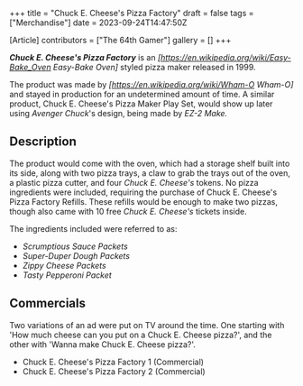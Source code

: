 +++
title = "Chuck E. Cheese's Pizza Factory"
draft = false
tags = ["Merchandise"]
date = 2023-09-24T14:47:50Z

[Article]
contributors = ["The 64th Gamer"]
gallery = []
+++


<b><i>Chuck E. Cheese's Pizza Factory</b></i> is an <i>[https://en.wikipedia.org/wiki/Easy-Bake_Oven Easy-Bake Oven]</i> styled pizza maker released in 1999.

The product was made by <i>[https://en.wikipedia.org/wiki/Wham-O Wham-O]</i> and stayed in production for an undetermined amount of time. A similar product, Chuck E. Cheese's Pizza Maker Play Set, would show up later using <i>Avenger Chuck</i><nowiki/>'s design, being made by <i>EZ-2 Make.</i>

<h2> Description </h2>
The product would come with the oven, which had a storage shelf built into its side, along with two pizza trays, a claw to grab the trays out of the oven, a plastic pizza cutter, and four <i>Chuck E. Cheese's</i> tokens. No pizza ingredients were included, requiring the purchase of Chuck E. Cheese's Pizza Factory Refills. These refills would be enough to make two pizzas, though also came with 10 free <i>Chuck E. Cheese's</i> tickets inside.

The ingredients included were referred to as:

* <i>Scrumptious Sauce Packets</i>
* <i>Super-Duper Dough Packets</i>
* <i>Zippy Cheese Packets</i>
* <i>Tasty Pepperoni Packet</i>

<h2> Commercials </h2>
Two variations of an ad were put on TV around the time. One starting with 'How much cheese can you put on a Chuck E. Cheese pizza?', and the other with 'Wanna make Chuck E. Cheese pizza?'.

* Chuck E. Cheese's Pizza Factory 1 (Commercial)
* Chuck E. Cheese's Pizza Factory 2 (Commercial)



